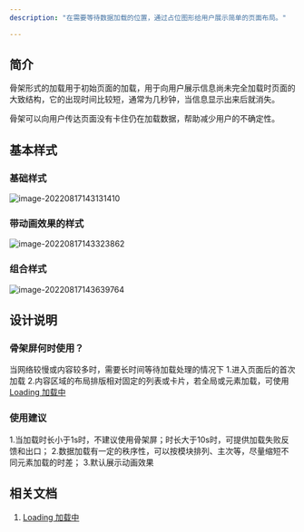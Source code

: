 ```yaml
---
description: "在需要等待数据加载的位置，通过占位图形给用户展示简单的页面布局。"

---
```


## 简介

⻣架形式的加载⽤于初始⻚⾯的加载，⽤于向⽤户展示信息尚未完全加载时页面的大致结构，它的出现时间⽐较短，通常为⼏秒钟，当信息显示出来后就消失。

⻣架可以向⽤户传达⻚⾯没有卡住仍在加载数据，帮助减少⽤户的不确定性。



## 基本样式

### 基础样式

![image-20220817143131410](https://www-s.ucloud.cn/2022/08/6689704308d06ecdb9176ed94e8df961_1660738937372.png)



### 带动画效果的样式

![image-20220817143323862](https://www-s.ucloud.cn/2022/08/8e7445039532b9c97facac9832255fd6_1660738937379.png)



### 组合样式

![image-20220817143639764](https://www-s.ucloud.cn/2022/08/a5fbb23413327139156e266e60b1670c_1660738937381.png)



## 设计说明

### 骨架屏何时使用？

当网络较慢或内容较多时，需要长时间等待加载处理的情况下
1.进入页面后的首次加载
2.内容区域的布局排版相对固定的列表或卡片，若全局或元素加载，可使用[Loading 加载中](/component/Loading/)

### 使用建议

1.当加载时长小于1s时，不建议使用骨架屏；时长大于10s时，可提供加载失败反馈和出口；
2.数据加载有一定的秩序性，可以按模块排列、主次等，尽量缩短不同元素加载的时差；
3.默认展示动画效果



## 相关文档

1. [Loading 加载中](/component/Loading/)